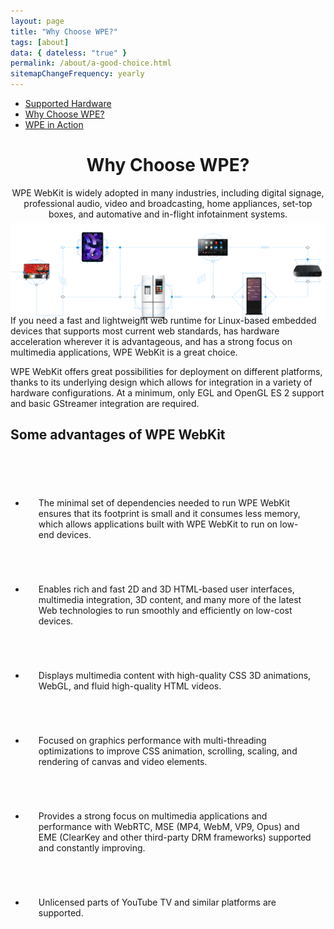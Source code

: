 ```yaml
---
layout: page
title: "Why Choose WPE?"
tags: [about]
data: { dateless: "true" }
permalink: /about/a-good-choice.html
sitemapChangeFrequency: yearly
---
```

<style>
:not(header) > h2 {
	background: url({{ '/assets/img/graphic-title-blue.svg' | htmlBaseUrl }}) 0 100% / 7rem auto no-repeat;
	padding-bottom: 1em;
}
ul.gallery.c2 {
	align-items: stretch;
	gap: 1em;
}
ul.gallery.c2 li {
	padding: 3.5em 1.5em 1.5em;
	border: 1px dashed var(--colorMain);
	background: url({{ '/assets/img/checkmark.png' | htmlBaseUrl }}) 1em 1em / 2em 2em no-repeat;
}
.full-bleed.banner {
	margin-block: 5rem 4rem;
	padding: 1px 0;
}
@media (min-width: 75rem) {
	.banner::before {
		content: '';
		position: absolute;
		top: 50%;
		left: -5rem;
		width: 5rem;
		height: 2px;
		margin-top: -1px;
		background: linear-gradient(90deg,#222,#888);
		-webkit-mask-image:
			repeating-linear-gradient(270deg, transparent, #89A4 1px 3px, transparent 4px 7px),
			repeating-linear-gradient(270deg, transparent, #89AF 1px 3px, transparent 4px 7px)
			;
		mask-image:
			repeating-linear-gradient(270deg, transparent, #89A4 1px 3px, transparent 4px 7px),
			repeating-linear-gradient(270deg, transparent, #89AF 1px 3px, transparent 4px 7px)
			;
		mask-size: 100% 1px;
		mask-repeat: no-repeat;
		mask-position: 100% 0%, 100% 100%;
	}
}
.banner img {
	display: block;
	margin: -5rem auto;
	margin-block: calc( min(65rem,100vw) * 0.31229 * -0.25 );
}
</style>

<nav class="sidebar">
<ul>
<li><a href="/about/supported-hardware.html">Supported Hardware</a></li>
<li class="currentPage"><a href="/about/a-good-choice.html">Why Choose WPE?</a></li>
<li><a href="/about">WPE in Action</a></li>
</ul>
</nav>

<header class="page">

# Why Choose WPE? 

WPE WebKit is widely adopted in many industries, including digital signage, professional audio, video and broadcasting, home appliances, set-top boxes, and automative and in-flight infotainment systems.

</header>

<section class="full-bleed banner">
<img src="/assets/img/WhyChooseWPE.png" alt="">
</section>

<section>

<p class="leadin">If you need a fast and lightweight web runtime for Linux-based embedded devices that supports most current web standards, has hardware acceleration wherever it is advantageous, and has a strong focus on multimedia applications, WPE WebKit is a great choice.</p>

WPE WebKit offers great possibilities for deployment on different platforms, thanks to its underlying design which allows for integration in a variety of hardware configurations. At a minimum, only EGL and OpenGL ES 2 support and basic GStreamer integration are required.
</section>

<section class="dotsep">

## Some advantages of WPE WebKit

<ul class="gallery c2">
<li>The minimal set of dependencies needed to run WPE WebKit ensures that its footprint is small and it consumes less memory, which allows applications built with WPE WebKit to run on low-end devices.</li>
<li>Enables rich and fast 2D and 3D HTML-based user interfaces, multimedia integration, 3D content, and many more of the latest Web technologies to run smoothly and efficiently on low-cost devices.</li>
<li>Displays multimedia content with high-quality CSS 3D animations, WebGL, and fluid high-quality HTML videos.</li>
<li>Focused on graphics performance with multi-threading optimizations to improve CSS animation, scrolling, scaling, and rendering of canvas and video elements.</li>
<li>Provides a strong focus on multimedia applications and performance with WebRTC, MSE (MP4, WebM, VP9, Opus) and EME (ClearKey and other third-party DRM frameworks) supported and constantly improving.</li>
<li>Unlicensed parts of YouTube TV and similar platforms are supported.</li>
</ul>

</section>

